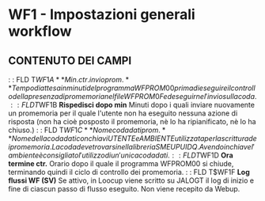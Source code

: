 # WF1 - Impostazioni generali workflow
## CONTENUTO DEI CAMPI
 :  : FLD T$WF1A **Min.ctr.invio prom.**
Tempo di attesa in minuti del programma WFPROM00 prima di eseguire il controllo della presenza di promemoria nel file WFPROM0F ed eseguirne l'invio sulla coda.
 :  : FLD T$WF1B **Rispedisci dopo min**
Minuti dopo i quali inviare nuovamente un promemoria per il quale l'utente non ha eseguito nessuna azione di risposta (non ha cioè posposto il promemoria, nè lo ha ripianificato, nè lo ha chiuso.)
 :  : FLD T$WF1C **Nome coda dati prom.**
Nome della coda dati con chiavi UTENTE e AMBIENTE utilizzata per la scrittura dei promemoria.
La coda deve trovarsi nella libreria SMEUPUIDQ.
Avendo in chiave l'ambiente è consigliato l'utilizzo di un'unica coda dati.
 :  : FLD T$WF1D **Ora termine ctr.**
Orario dopo il quale il programma WFPROM00 si chiude, terminando quindi il ciclo di controllo dei promemoria.
 :  : FLD T$WF1F **Log flussi WF (SV)**
Se attivo, in Loocup viene scritto su JALOGT il log di inizio e fine di ciascun passo di flusso eseguito. Non viene recepito da Webup.
